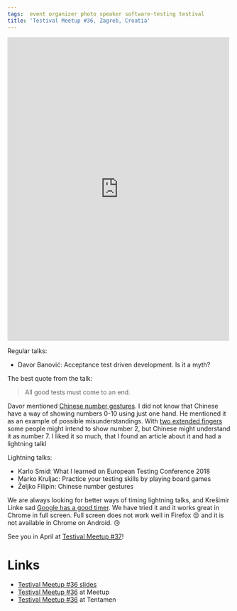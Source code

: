 ```yaml
---
tags:  event organizer photo speaker software-testing testival
title: 'Testival Meetup #36, Zagreb, Croatia'
---
```

<iframe src="https://www.facebook.com/plugins/post.php?href=https%3A%2F%2Fwww.facebook.com%2Fmedia%2Fset%2F%3Fset%3Da.10156208126317290%26type%3D1%26l%3D8d7a9ec19e&width=500&show_text=true&height=684&appId" width="500" height="684" style="border:none;overflow:hidden" scrolling="no" frameborder="0" allowTransparency="true" allow="encrypted-media"></iframe>

Regular talks:

- Davor Banović: Acceptance test driven development. Is it a myth?

The best quote from the talk:

> All good tests must come to an end.

Davor mentioned [Chinese number gestures](https://en.wikipedia.org/wiki/Chinese_number_gestures). I did not know that Chinese have a way of showing numbers 0-10 using just one hand. He mentioned it as an example of possible misunderstandings. With [two extended fingers](https://en.wikipedia.org/wiki/File:Chinesische.Zahl.Acht.jpg) some people might intend to show number 2, but Chinese might understand it as number 7. I liked it so much, that I found an article about it and had a lightning talkl

Lightning talks:

- Karlo Smid: What I learned on European Testing Conference 2018
- Marko Kruljac: Practice your testing skills by playing board games
- Željko Filipin: Chinese number gestures

We are always looking for better ways of timing lightning talks, and Krešimir Linke sad [Google has a good timer](https://www.google.hr/search?q=timer). We have tried it and it works great in Chrome in full screen. Full screen does not work well in Firefox 😢 and it is not available in Chrome on Android. 😢

See you in April at [Testival Meetup #37](https://www.meetup.com/testival/events/248535507/)!

# Links

- [Testival Meetup #36 slides](https://github.com/zeljkofilipin/testival/tree/master/files/36)
- [Testival Meetup #36](https://www.meetup.com/testival/events/247839886/) at Meetup
- [Testival Meetup #36](https://blog.tentamen.eu/what-i-learned-on-testival-36-meetup/) at Tentamen
